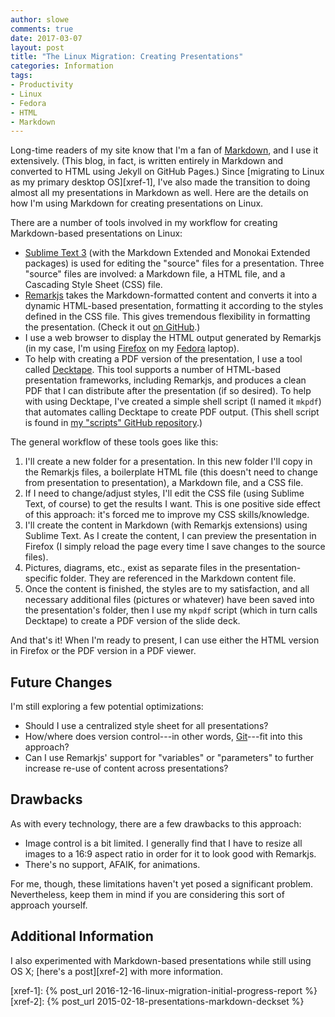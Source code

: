```yaml
---
author: slowe
comments: true
date: 2017-03-07
layout: post
title: "The Linux Migration: Creating Presentations"
categories: Information
tags:
- Productivity
- Linux
- Fedora
- HTML
- Markdown
---
```


Long-time readers of my site know that I'm a fan of [Markdown][link-4], and I use it extensively. (This blog, in fact, is written entirely in Markdown and converted to HTML using Jekyll on GitHub Pages.) Since [migrating to Linux as my primary desktop OS][xref-1], I've also made the transition to doing almost all my presentations in Markdown as well. Here are the details on how I'm using Markdown for creating presentations on Linux.

There are a number of tools involved in my workflow for creating Markdown-based presentations on Linux:

* [Sublime Text 3][link-3] (with the Markdown Extended and Monokai Extended packages) is used for editing the "source" files for a presentation. Three "source" files are involved: a Markdown file, a HTML file, and a Cascading Style Sheet (CSS) file.
* [Remarkjs][link-8] takes the Markdown-formatted content and converts it into a dynamic HTML-based presentation, formatting it according to the styles defined in the CSS file. This gives tremendous flexibility in formatting the presentation. (Check it out [on GitHub][link-5].)
* I use a web browser to display the HTML output generated by Remarkjs (in my case, I'm using [Firefox][link-6] on my [Fedora][link-7] laptop).
* To help with creating a PDF version of the presentation, I use a tool called [Decktape][link-1]. This tool supports a number of HTML-based presentation frameworks, including Remarkjs, and produces a clean PDF that I can distribute after the presentation (if so desired). To help with using Decktape, I've created a simple shell script (I named it `mkpdf`) that automates calling Decktape to create PDF output. (This shell script is found in [my "scripts" GitHub repository][link-9].)

The general workflow of these tools goes like this:

1. I'll create a new folder for a presentation. In this new folder I'll copy in the Remarkjs files, a boilerplate HTML file (this doesn't need to change from presentation to presentation), a Markdown file, and a CSS file.
2. If I need to change/adjust styles, I'll edit the CSS file (using Sublime Text, of course) to get the results I want. This is one positive side effect of this approach: it's forced me to improve my CSS skills/knowledge.
3. I'll create the content in Markdown (with Remarkjs extensions) using Sublime Text. As I create the content, I can preview the presentation in Firefox (I simply reload the page every time I save changes to the source files).
4. Pictures, diagrams, etc., exist as separate files in the presentation-specific folder. They are referenced in the Markdown content file.
5. Once the content is finished, the styles are to my satisfaction, and all necessary additional files (pictures or whatever) have been saved into the presentation's folder, then I use my `mkpdf` script (which in turn calls Decktape) to create a PDF version of the slide deck.

And that's it! When I'm ready to present, I can use either the HTML version in Firefox or the PDF version in a PDF viewer.

## Future Changes

I'm still exploring a few potential optimizations:

* Should I use a centralized style sheet for all presentations?
* How/where does version control---in other words, [Git][link-10]---fit into this approach?
* Can I use Remarkjs' support for "variables" or "parameters" to further increase re-use of content across presentations?

## Drawbacks

As with every technology, there are a few drawbacks to this approach:

* Image control is a bit limited. I generally find that I have to resize all images to a 16:9 aspect ratio in order for it to look good with Remarkjs.
* There's no support, AFAIK, for animations.

For me, though, these limitations haven't yet posed a significant problem. Nevertheless, keep them in mind if you are considering this sort of approach yourself.

## Additional Information

I also experimented with Markdown-based presentations while still using OS X; [here's a post][xref-2] with more information.



[link-1]: https://github.com/astefanutti/decktape
[link-2]: https://github.com/gnab/remark
[link-3]: http://www.sublimetext.com
[link-4]: http://daringfireball.com/markdown/
[link-5]: https://github.com/gnab/remark
[link-6]: http://www.mozilla.com/firefox/
[link-7]: https://getfedora.org/
[link-8]: https://remarkjs.com
[link-9]: https://github.com/lowescott/scripts
[link-10]: https://git-scm.com/
[xref-1]: {% post_url 2016-12-16-linux-migration-initial-progress-report %}
[xref-2]: {% post_url 2015-02-18-presentations-markdown-deckset %}
